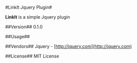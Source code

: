 #LinkIt Jquery Plugin#

**LinkIt** is a simple Jquery plugin

##Version##
0.1.0

##Usage##


##Vendors##
Jquery - [http://jquery.com](http://jquery.com)

##License##
MIT License